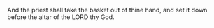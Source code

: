 And the priest shall take the basket out of thine hand, and set it down before the altar of the LORD thy God.
